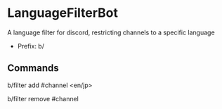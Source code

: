 # LanguageFilterBot
A language filter for discord, restricting channels to a specific language

- Prefix: b/

## Commands
 b/filter add #channel <en/jp>
 
 b/filter remove #channel
 
